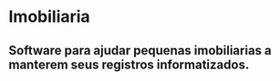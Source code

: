 # Imobiliaria

## Software para ajudar pequenas imobiliarias a manterem seus registros informatizados.